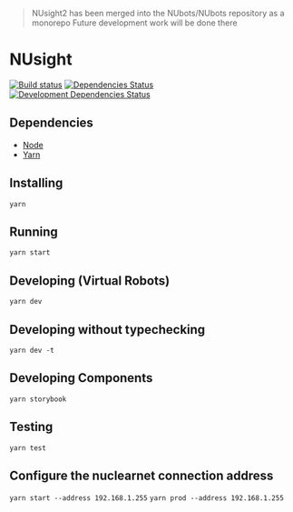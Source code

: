 > NUsight2 has been merged into the NUbots/NUbots repository as a monorepo
> Future development work will be done there
# NUsight

[![Build status](https://badge.buildkite.com/b1f06cd8fd82665a45fdd4be65c110b48e96a11dfeeaefc56c.svg)](https://buildkite.com/nubots/nusight2)
[![Dependencies Status](https://david-dm.org/NUbots/NUsight2/status.svg)](https://david-dm.org/NUbots/NUsight2)
[![Development Dependencies Status](https://david-dm.org/NUbots/NUsight2/dev-status.svg)](https://david-dm.org/NUbots/NUsight2?type=dev)


## Dependencies
- [Node](https://nodejs.org/en/download/)
- [Yarn](https://yarnpkg.com/en/docs/install)

## Installing
`yarn`

## Running
`yarn start`

## Developing (Virtual Robots)
`yarn dev`

## Developing without typechecking
`yarn dev -t`

## Developing Components
`yarn storybook`

## Testing
`yarn test`

## Configure the nuclearnet connection address
`yarn start --address 192.168.1.255`
`yarn prod --address 192.168.1.255`
